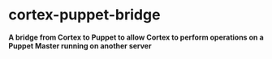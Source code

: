 # cortex-puppet-bridge

__A bridge from Cortex to Puppet to allow Cortex to perform operations on a Puppet Master running on another server__

